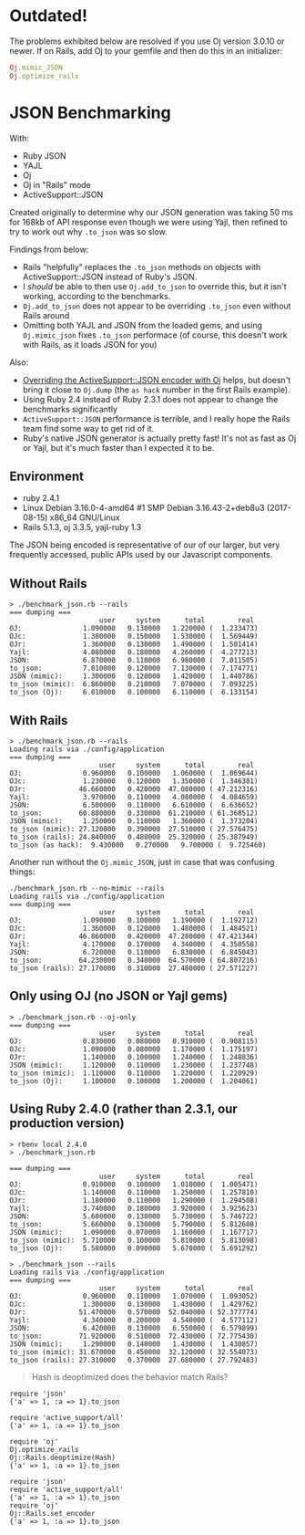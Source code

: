 # Outdated!

The problems exhibited below are resolved if you use Oj version 3.0.10 or newer. If on Rails, add Oj to your gemfile and then do this in an initializer:

```ruby
Oj.mimic_JSON
Oj.optimize_rails
```
# JSON Benchmarking

With:

  * Ruby JSON
  * YAJL
  * Oj
  * Oj in "Rails" mode
  * ActiveSupport::JSON

Created originally to determine why our JSON generation was taking 50 ms for 168kb of API response even though we were using Yajl, then refined to try to work out why `.to_json` was so slow.

Findings from below:

  * Rails "helpfully" replaces the `.to_json` methods on objects with ActiveSupport::JSON instead of Ruby's JSON.
  * I *should* be able to then use `Oj.add_to_json` to override this, but it isn't working, according to the benchmarks.
  * `Oj.add_to_json` does not appear to be overriding `.to_json` even without Rails around
  * Omitting both YAJL and JSON from the loaded gems, and using `Oj.mimic_json` fixes `.to_json` performace (of course, this doesn't work with Rails, as it loads JSON for you)

Also:

  * [Overriding the ActiveSupport::JSON encoder with Oj](https://precompile.com/2015/07/25/rails-activesupport-json.html) helps, but doesn't bring it close to `Oj.dump` (the `as hack` number in the first Rails example).
  * Using Ruby 2.4 instead of Ruby 2.3.1 does not appear to change the benchmarks significantly
  * `ActiveSupport::JSON` performance is terrible, and I really hope the Rails team find some way to get rid of it.
  * Ruby's native JSON generator is actually pretty fast! It's not as fast as Oj or Yajl, but it's much faster than I expected it to be.

## Environment

  * ruby 2.4.1
  * Linux Debian 3.16.0-4-amd64 #1 SMP Debian 3.16.43-2+deb8u3 (2017-08-15) x86_64 GNU/Linux
  * Rails 5.1.3, oj 3.3.5, yajl-ruby 1.3

The JSON being encoded is representative of our of our larger, but very frequently accessed, public APIs used by our Javascript components.

## Without Rails

```
> ./benchmark_json.rb --rails
=== dumping ===
                      user     system      total        real
OJ:               1.090000   0.130000   1.220000 (  1.233473)
OJc:              1.380000   0.150000   1.530000 (  1.569449)
OJr:              1.360000   0.130000   1.490000 (  1.501414)
Yajl:             4.080000   0.180000   4.260000 (  4.277213)
JSON:             6.870000   0.110000   6.980000 (  7.011505)
to_json:          7.010000   0.120000   7.130000 (  7.174771)
JSON (mimic):     1.300000   0.120000   1.420000 (  1.440786)
to_json (mimic):  6.860000   0.210000   7.070000 (  7.093225)
to_json (Oj):     6.010000   0.100000   6.110000 (  6.133154)
```

## With Rails

```
> ./benchmark_json.rb --rails
Loading rails via ./config/application
=== dumping ===
                      user     system      total        real
OJ:               0.960000   0.100000   1.060000 (  1.069644)
OJc:              1.230000   0.120000   1.350000 (  1.346381)
OJr:             46.660000   0.420000  47.080000 ( 47.212316)
Yajl:             3.970000   0.110000   4.080000 (  4.084659)
JSON:             6.500000   0.110000   6.610000 (  6.636652)
to_json:         60.880000   0.330000  61.210000 ( 61.368512)
JSON (mimic):     1.250000   0.110000   1.360000 (  1.373204)
to_json (mimic): 27.120000   0.390000  27.510000 ( 27.576475)
to_json (rails): 24.840000   0.480000  25.320000 ( 25.387949)
to_json (as hack):  9.430000   0.270000   9.700000 (  9.725460)
```

Another run without the `Oj.mimic_JSON`, just in case that was confusing things:

```
./benchmark_json.rb --no-mimic --rails
Loading rails via ./config/application
=== dumping ===
                      user     system      total        real
OJ:               1.090000   0.100000   1.190000 (  1.192712)
OJc:              1.360000   0.120000   1.480000 (  1.484521)
OJr:             46.860000   0.420000  47.280000 ( 47.421344)
Yajl:             4.170000   0.170000   4.340000 (  4.350558)
JSON:             6.720000   0.110000   6.830000 (  6.845043)
to_json:         64.230000   0.340000  64.570000 ( 64.807216)
to_json (rails): 27.170000   0.310000  27.480000 ( 27.571227)
```

## Only using OJ (no JSON or Yajl gems)

```
> ./benchmark_json.rb --oj-only
=== dumping ===
                      user     system      total        real
OJ:               0.830000   0.080000   0.910000 (  0.908115)
OJc:              1.090000   0.080000   1.170000 (  1.175197)
OJr:              1.140000   0.100000   1.240000 (  1.248836)
JSON (mimic):     1.120000   0.110000   1.230000 (  1.237748)
to_json (mimic):  1.110000   0.110000   1.220000 (  1.220929)
to_json (Oj):     1.100000   0.100000   1.200000 (  1.204061)
```

## Using Ruby 2.4.0 (rather than 2.3.1, our production version)

```
> rbenv local 2.4.0
> ./benchmark_json.rb

=== dumping ===
                      user     system      total        real
OJ:               0.910000   0.100000   1.010000 (  1.005471)
OJc:              1.140000   0.110000   1.250000 (  1.257810)
OJr:              1.180000   0.110000   1.290000 (  1.294508)
Yajl:             3.740000   0.180000   3.920000 (  3.925623)
JSON:             5.600000   0.130000   5.730000 (  5.746722)
to_json:          5.660000   0.130000   5.790000 (  5.812608)
JSON (mimic):     1.090000   0.070000   1.160000 (  1.167717)
to_json (mimic):  5.710000   0.100000   5.810000 (  5.813098)
to_json (Oj):     5.580000   0.090000   5.670000 (  5.691292)

> ./benchmark_json --rails
Loading rails via ./config/application
=== dumping ===
                      user     system      total        real
OJ:               0.960000   0.110000   1.070000 (  1.093052)
OJc:              1.300000   0.130000   1.430000 (  1.429762)
OJr:             51.470000   0.570000  52.040000 ( 52.377774)
Yajl:             4.340000   0.200000   4.540000 (  4.577112)
JSON:             6.420000   0.130000   6.550000 (  6.579899)
to_json:         71.920000   0.510000  72.430000 ( 72.775430)
JSON (mimic):     1.290000   0.140000   1.430000 (  1.430857)
to_json (mimic): 31.670000   0.450000  32.120000 ( 32.554073)
to_json (rails): 27.310000   0.370000  27.680000 ( 27.792483)
```

> Hash is deoptimized does the behavior match Rails?

```
require 'json'
{'a' => 1, :a => 1}.to_json

require 'active_support/all'
{'a' => 1, :a => 1}.to_json

require 'oj'
Oj.optimize_rails
Oj::Rails.deoptimize(Hash)
{'a' => 1, :a => 1}.to_json
```

```
require 'json'
require 'active_support/all'
{'a' => 1, :a => 1}.to_json
require 'oj'
Oj::Rails.set_encoder
{'a' => 1, :a => 1}.to_json
```
